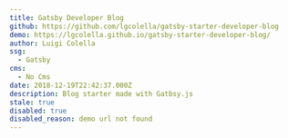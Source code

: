 ```yaml
---
title: Gatsby Developer Blog
github: https://github.com/lgcolella/gatsby-starter-developer-blog
demo: https://lgcolella.github.io/gatsby-starter-developer-blog/
author: Luigi Colella
ssg:
  - Gatsby
cms:
  - No Cms
date: 2018-12-19T22:42:37.000Z
description: Blog starter made with Gatbsy.js
stale: true
disabled: true
disabled_reason: demo url not found
---
```

